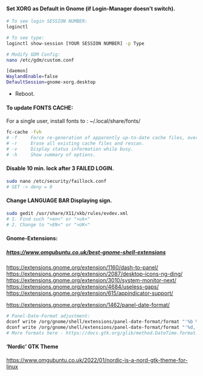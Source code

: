 #### Set XORG as Default in Gnome (if Login-Manager doesn't switch).
```sh
# To see login SESSION NUMBER:
loginctl

# To see type:
loginctl show-session [YOUR SESSION NUMBER] -p Type

# Modify GDM Config:
nano /etc/gdm/custom.conf
```
```sh
[daemon]
WaylandEnable=false
DefaultSession=gnome-xorg.desktop
```
- Reboot.

#### To update FONTS CACHE:
For a single user, install fonts to : ~/.local/share/fonts/
```sh
fc-cache -fvh
# -f     Force re-generation of apparently up-to-date cache files, overriding the  timestamp checking.
# -r     Erase all existing cache files and rescan.
# -v     Display status information while busy.
# -h     Show summary of options.
```
#### Disable 10 min. lock after 3 FAILED LOGIN.
```sh
sudo nano /etc/security/faillock.conf
# SET -> deny = 0
```
#### Change LANGUAGE BAR Displaying sign.
```sh
sudo gedit /usr/share/X11/xkb/rules/evdev.xml
# 1. Find such ">en<" or ">uk<"
# 2. Change to ">EN<" or ">UK<"
```

#### Gnome-Extensions:
##### https://www.omgubuntu.co.uk/best-gnome-shell-extensions

https://extensions.gnome.org/extension/1160/dash-to-panel/
https://extensions.gnome.org/extension/2087/desktop-icons-ng-ding/
https://extensions.gnome.org/extension/3010/system-monitor-next/
https://extensions.gnome.org/extension/4684/useless-gaps/
https://extensions.gnome.org/extension/615/appindicator-support/

https://extensions.gnome.org/extension/1462/panel-date-format/
```sh
# Panel-Date-Format adjustment:
dconf write /org/gnome/shell/extensions/panel-date-format/format "'%b %d,   %A,   %X'"
dconf write /org/gnome/shell/extensions/panel-date-format/format "'%d,   %A,   %H:%M %p'"
# More formats here - https://docs.gtk.org/glib/method.DateTime.format.html
```

#### ‘Nordic’ GTK Theme
https://www.omgubuntu.co.uk/2022/01/nordic-is-a-nord-gtk-theme-for-linux